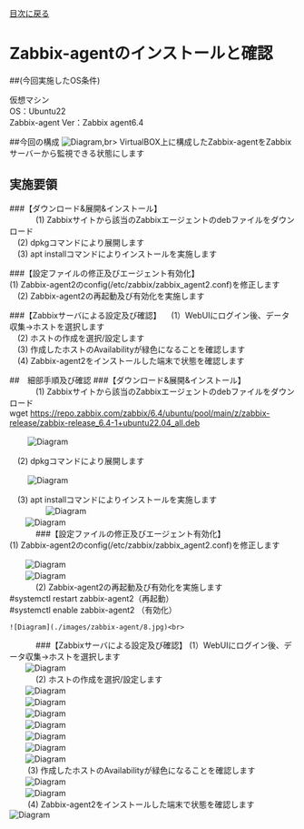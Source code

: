 [目次に戻る](./Junos-BGP-exercises.md) <br>

# Zabbix-agentのインストールと確認

##(今回実施したOS条件)<br>

仮想マシン<br>
OS：Ubuntu22<br>
Zabbix-agent Ver：Zabbix agent6.4<br>

##今回の構成
![Diagram](./images/zabbix-agent/1.jpg),br>
VirtualBOX上に構成したZabbix-agentをZabbixサーバーから監視できる状態にします<br>

## 実施要領
###【ダウンロード&展開&インストール】<br>　　
　(1) Zabbixサイトから該当のZabbixエージェントのdebファイルをダウンロード<br>
　(2) dpkgコマンドにより展開します<br>
　(3) apt installコマンドによりインストールを実施します<br>

###【設定ファイルの修正及びエージェント有効化】<br>
  (1) Zabbix-agent2のconfig(/etc/zabbix/zabbix_agent2.conf)を修正します<br>
　(2) Zabbix-agent2の再起動及び有効化を実施します<br>

###【Zabbixサーバによる設定及び確認】
　(1）WebUIにログイン後、データ収集→ホストを選択します<br>
　(2) ホストの作成を選択/設定します<br>
　(3) 作成したホストのAvailabilityが緑色になることを確認します<br>
　(4) Zabbix-agent2をインストールした端末で状態を確認します<br>


##　細部手順及び確認
###【ダウンロード&展開&インストール】<br>　　
　(1) Zabbixサイトから該当のZabbixエージェントのdebファイルをダウンロード<br>
wget https://repo.zabbix.com/zabbix/6.4/ubuntu/pool/main/z/zabbix-release/zabbix-release_6.4-1+ubuntu22.04_all.deb<br>

　　 ![Diagram](./images/zabbix-agent/2.jpg)<br>

　(2) dpkgコマンドにより展開します<br>

　　 ![Diagram](./images/zabbix-agent/3.jpg)<br>

　(3) apt installコマンドによりインストールを実施します<br>　
　
　　![Diagram](./images/zabbix-agent/4.jpg)<br>
　　![Diagram](./images/zabbix-agent/5.jpg)<br>
　　　
###【設定ファイルの修正及びエージェント有効化】<br>
(1) Zabbix-agent2のconfig(/etc/zabbix/zabbix_agent2.conf)を修正します<br>

　　![Diagram](./images/zabbix-agent/6.jpg)<br>
　　![Diagram](./images/zabbix-agent/7.jpg)<br>
　　　
(2) Zabbix-agent2の再起動及び有効化を実施します<br>
    #systemctl restart zabbix-agent2（再起動）<br>
    #systemctl enable zabbix-agent2 （有効化）<br>
    
    ![Diagram](./images/zabbix-agent/8.jpg)<br>
　　　
###【Zabbixサーバによる設定及び確認】
(1）WebUIにログイン後、データ収集→ホストを選択します<br>
　　![Diagram](./images/zabbix-agent/9.jpg)<br>
　　　
(2) ホストの作成を選択/設定します<br>
　　![Diagram](./images/zabbix-agent/10.jpg)<br>
　　![Diagram](./images/zabbix-agent/11.jpg)<br>
　　![Diagram](./images/zabbix-agent/12.jpg)<br>
　　![Diagram](./images/zabbix-agent/13.jpg)<br>
　　![Diagram](./images/zabbix-agent/14.jpg)<br>
　　![Diagram](./images/zabbix-agent/15.jpg)<br>
　　![Diagram](./images/zabbix-agent/16.jpg)<br>
　　
(3) 作成したホストのAvailabilityが緑色になることを確認します<br>
　　![Diagram](./images/zabbix-agent/17.jpg)<br>
　　![Diagram](./images/zabbix-agent/18.jpg)<br>
　　
(4) Zabbix-agent2をインストールした端末で状態を確認します<br>
    ![Diagram](./images/zabbix-agent/19.jpg)<br>
   
　　
　　　
　
　　　

　　　








